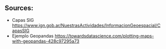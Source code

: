 ## Sources:

  * Capas SIG https://www.ign.gob.ar/NuestrasActividades/InformacionGeoespacial/CapasSIG
  * Ejemplo Geopandas https://towardsdatascience.com/plotting-maps-with-geopandas-428c97295a73
